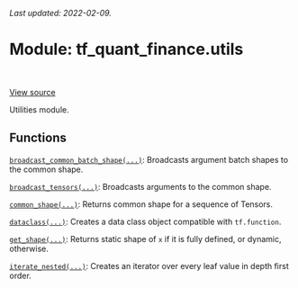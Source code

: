 <!--
This file is generated by a tool. Do not edit directly.
For open-source contributions the docs will be updated automatically.
-->

*Last updated: 2022-02-09.*

<div itemscope itemtype="http://developers.google.com/ReferenceObject">
<meta itemprop="name" content="tf_quant_finance.utils" />
<meta itemprop="path" content="Stable" />
</div>

# Module: tf_quant_finance.utils

<!-- Insert buttons and diff -->

<table class="tfo-notebook-buttons tfo-api" align="left">
</table>

<a target="_blank" href="https://github.com/google/tf-quant-finance/blob/master/tf_quant_finance/utils/__init__.py">View source</a>



Utilities module.



## Functions

[`broadcast_common_batch_shape(...)`](../tf_quant_finance/utils/broadcast_common_batch_shape.md): Broadcasts argument batch shapes to the common shape.

[`broadcast_tensors(...)`](../tf_quant_finance/utils/broadcast_tensors.md): Broadcasts arguments to the common shape.

[`common_shape(...)`](../tf_quant_finance/utils/common_shape.md): Returns common shape for a sequence of Tensors.

[`dataclass(...)`](../tf_quant_finance/utils/dataclass.md): Creates a data class object compatible with `tf.function`.

[`get_shape(...)`](../tf_quant_finance/utils/get_shape.md): Returns static shape of `x` if it is fully defined, or dynamic, otherwise.

[`iterate_nested(...)`](../tf_quant_finance/utils/iterate_nested.md): Creates an iterator over every leaf value in depth first order.

